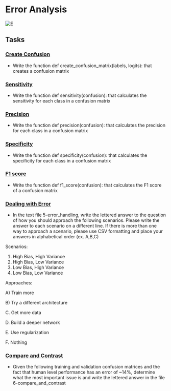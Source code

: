 # Error Analysis

![E](https://imgs.xkcd.com/comics/machine_learning.png)

## Tasks

### [Create Confusion](./0-create_confusion.py)
- Write the function def create_confusion_matrix(labels, logits): that creates a confusion matrix

### [Sensitivity](./1-sensitivity.py)
- Write the function def sensitivity(confusion): that calculates the sensitivity for each class in a confusion matrix

### [Precision](./2-precision.py)
- Write the function def precision(confusion): that calculates the precision for each class in a confusion matrix

### [Specificity](./3-specificity.py)
- Write the function def specificity(confusion): that calculates the specificity for each class in a confusion matrix

### [F1 score](./4-f1_score.py)
- Write the function def f1_score(confusion): that calculates the F1 score of a confusion matrix

### [Dealing with Error](./5-error_handling)
- In the text file 5-error_handling, write the lettered answer to the question of how you should approach the following scenarios. Please write the answer to each scenario on a different line. If there is more than one way to approach a scenario, please use CSV formatting and place your answers in alphabetical order (ex. A,B,C)

Scenarios:

1. High Bias, High Variance
2. High Bias, Low Variance
3. Low Bias, High Variance
4. Low Bias, Low Variance

Approaches:

A) Train more

B) Try a different architecture

C. Get more data

D. Build a deeper network

E. Use regularization

F. Nothing

### [Compare and Contrast](./6-compare_and_contrast)
- Given the following training and validation confusion matrices and the fact that human level performance has an error of ~14%, determine what the most important issue is and write the lettered answer in the file 6-compare_and_contrast
